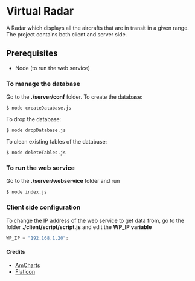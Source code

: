 # Virtual Radar
A Radar which displays all the aircrafts that are in transit in a given range. 
The project contains both client and server side.

## Prerequisites

* Node (to run the web service)

### To manage the database
Go to the **./server/conf** folder.
To create the database:
```
$ node createDatabase.js
```
To drop the database:
```
$ node dropDatabase.js
```
To clean existing tables of the database:
```
$ node deleteTables.js
```

### To run the web service
Go to the **./server/webservice** folder and run
```
$ node index.js
```

### Client side configuration
To change the IP address of the web service to get data from, go to the folder **./client/script/script.js** and edit the **WP_IP variable**
```javascript
WP_IP = "192.168.1.20";
```

#### Credits
* [AmCharts](https://www.amcharts.com/) 
* [Flaticon](https://www.flaticon.com/)



